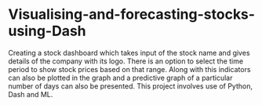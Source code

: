 # Visualising-and-forecasting-stocks-using-Dash
Creating a stock dashboard which takes input of the stock name and gives details of the company with its logo. There is an option to select the time period to show stock prices based on that range. Along with this indicators can also be plotted in the graph and a predictive graph of a particular number of days can also be presented.
This project involves use of Python, Dash and ML.